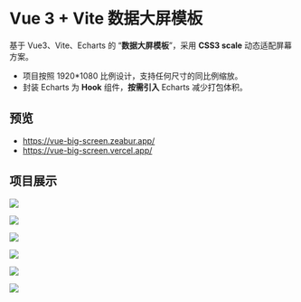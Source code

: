 # Vue 3 + Vite 数据大屏模板

基于 Vue3、Vite、Echarts 的 “**数据大屏模板**”，采用 **CSS3 scale** 动态适配屏幕方案。

- 项目按照 1920*1080 比例设计，支持任何尺寸的同比例缩放。
- 封装 Echarts 为 **Hook** 组件，**按需引入** Echarts 减少打包体积。

## 预览

- https://vue-big-screen.zeabur.app/
- https://vue-big-screen.vercel.app/

## 项目展示

![](https://gitee.com/zloooong/image_store/raw/master/img/202111231443814.png)

![](https://gitee.com/zloooong/image_store/raw/master/img/202111231443637.png)

![](https://gitee.com/zloooong/image_store/raw/master/img/202111231443994.png)

![](https://gitee.com/zloooong/image_store/raw/master/img/202111231444676.png)

![](https://gitee.com/zloooong/image_store/raw/master/img/202111231444642.png)

![](https://gitee.com/zloooong/image_store/raw/master/img/202111231444928.png)
